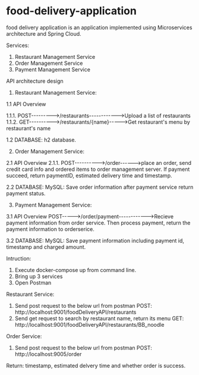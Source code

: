 # food-delivery-application
food delivery application is an application implemented using Microservices architecture and Spring Cloud.

Services:
1. Restaurant Management Service
2. Order Management Service
3. Payment Management Service

API  architecture design

1. Restaurant Management Service:

1.1 API Overview

1.1.1. POST--------->/restaurants------------>Upload a list of restaurants
1.1.2. GET---------->/restaurants/{name}----->Get restaurant's menu by restaurant's name

1.2 DATABASE:
h2 database.



2. Order Management Service:

2.1 API Overview
2.1.1. POST---------->/order------>place an order, send credit card info and ordered items to order management server. If payment succeed, return paymentID, estimated delivery time and timestamp. 

2.2 DATABASE:
MySQL: Save order information after payment service return payment status.


3. Payment Management Service:

3.1 API Overview
POST----->/order/payment------------>Recieve payment information from order service. Then process payment, return the payment information to orderserice.
                 
3.2 DATABASE:
MySQL: Save payment information including payment id, timestamp and charged amount.


Intruction:

1. Execute docker-compose up from command line.
2. Bring up 3 services
3. Open Postman

Restaurant Service:
1. Send post request to the below url from postman 
POST:  http://localhost:9001/foodDeliveryAPI/restaurants
2. Send get request to search by restaurant name, return its menu
GET:   http://localhost:9001/foodDeliveryAPI/restaurants/BB_noodle


Order Service:
1. Send post request to the below url from postman
POST:   http://localhost:9005/order

Return: timestamp, estimated delvery time and whether order is success.





